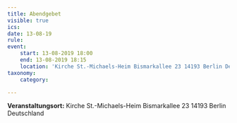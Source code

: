 ```yaml
---
title: Abendgebet
visible: true
ics: 
date: 13-08-19
rule: 
event:
	start: 13-08-2019 18:00
	end: 13-08-2019 18:15
	location: 'Kirche St.-Michaels-Heim Bismarkallee 23 14193 Berlin Deutschland'
taxonomy:
	category: 

---
```




**Veranstaltungsort:** Kirche St.-Michaels-Heim
Bismarkallee 23
14193 Berlin
Deutschland

